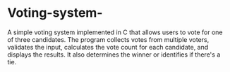# Voting-system-
A simple voting system implemented in C that allows users to vote for one of three candidates. The program collects votes from multiple voters, validates the input, calculates the vote count for each candidate, and displays the results. It also determines the winner or identifies if there's a tie.

